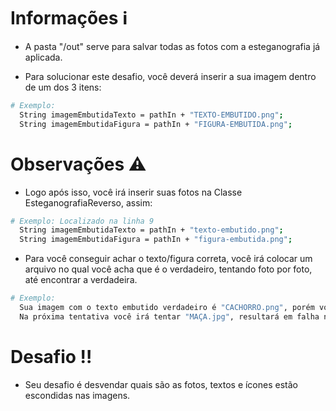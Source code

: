 # Informações :information_source:

- A pasta "/out" serve para salvar todas as fotos com a esteganografia já aplicada.

- Para solucionar este desafio, você deverá inserir a sua imagem dentro de um dos 3 itens: 
```bash
# Exemplo:
  String imagemEmbutidaTexto = pathIn + "TEXTO-EMBUTIDO.png";				
  String imagemEmbutidaFigura = pathIn + "FIGURA-EMBUTIDA.png";
```

# Observações :warning:
- Logo após isso, você irá inserir suas fotos na Classe EsteganografiaReverso, assim:
```bash
# Exemplo: Localizado na linha 9
  String imagemEmbutidaTexto = pathIn + "texto-embutido.png";
  String imagemEmbutidaFigura = pathIn + "figura-embutida.png";
```

- Para você conseguir achar o texto/figura correta, você irá colocar um arquivo no qual você acha que é o verdadeiro, tentando foto por foto, até encontrar a verdadeira.
```bash
# Exemplo: 
  Sua imagem com o texto embutido verdadeiro é "CACHORRO.png", porém você colocou um outro arquivo: "CASA.jpg". resultará em falha.
  Na próxima tentativa você irá tentar "MAÇA.jpg", resultará em falha novamente, até que você insira "CACHORRO.png".
```

# Desafio :bangbang:

- Seu desafio é desvendar quais são as fotos, textos e ícones estão escondidas nas imagens.
